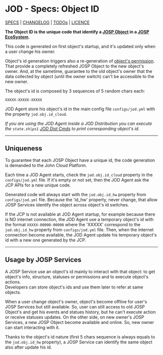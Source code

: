# JOD - Specs: Object ID

[SPECS](../specs.md) | [CHANGELOG](../../CHANGELOG.md) | [TODOs](../../TODOs.md) | [LICENCE](../../LICENCE.md)

**The Object ID is the unique code that identify a [JOSP Object](/docs/features/objects_integration.md)
in a [JOSP EcoSystem](/docs/features/ecosystem.md)**.

This code is generated on first object's startup, and it's updated only when a user
change his owner.

Object's id generation triggers also a re-generation of [object's permission](permissions.md).<br/>
That provide a completely refreshed JOSP Object to the new object's owner. And,
at the sametime, guarantee to the old object's owner that the data collected by
object (until the owner switch) can't be accessible to the new owner.

The object's id is composed by 3 sequences of 5 random chars each:

```
XXXXX-XXXXX-XXXXX
```

JOD Agent store his object's id in the main config file ```configs/jod.yml```
with the property ```jod.obj.id_cloud```.

_If you are using the JOD Agent inside a JOD Distribution
you can execute the ```state.sh|ps1``` [JOD Dist Cmds](https://bitbucket.org/johnosproject_shared/com.robypomper.josp.jod.template/src/develop/docs/dists/dists.md)
to print corresponding object's id._

---

## Uniqueness

To guarantee that each JOSP Object have a unique id, the code generation is
demanded to the John Cloud Platform.

Each time a JOD Agent starts, check the ```jod.obj.id_cloud``` property in the
```configs/jod.yml``` file.
If it's empty or not set, then the JOD Agent ask the JCP APIs
for a new unique code.

Generated code will always start with the ```jod.obj.id_hw``` property from
```configs/jod.yml``` file.
Because the 'id_hw' property, never change, that allow JOSP Services identify
the object across object's id switches.

If the JCP is not available at JOD Agent startup, for example because there is
NO internet connection, the JOD Agent use a temporary object's id with the format
```XXXXX-00000-00000``` where the 'XXXXX' correspond to the ```jod.obj.id_hw```
property from ```configs/jod.yml``` file.
Then, when the internet connection become available, the JOD Agent update his
temporary object's id with a new one generated by the JCP.

---

## Usage by JOSP Services

A JOSP Service use an object's id mainly to interact with that object: to get
object's info, structure, statuses or permissions and to execute object's actions.<br/>
Developers can store object's ids and use them later to refer at same objects.

When a user change object's owner, object's become offline for user's JOSP Services
but still available. So, user can still access to old JOSP Object's and get his
events and statues history, but he can't execute action or receive statuses updates.
On the other side, on new owner's JOSP Services, a new JOSP Object become available
and online. So, new owner can start interacting with it.

Thanks to the object's id nature (first 5 chars sequence is always equals to the
```jod.obj.id_hw``` property), a JOSP Service can identify the same object also
after update his id.

